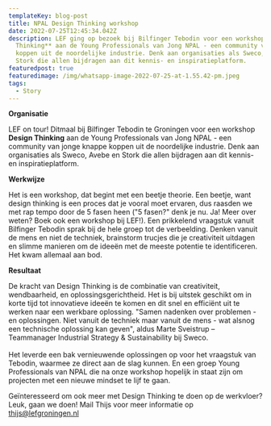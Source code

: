 ```yaml
---
templateKey: blog-post
title: NPAL Design Thinking workshop
date: 2022-07-25T12:45:34.042Z
description: LEF ging op bezoek bij Bilfinger Tebodin voor een workshop **Design
  Thinking** aan de Young Professionals van Jong NPAL - een community van knappe
  koppen uit de noordelijke industrie. Denk aan organisaties als Sweco, Avebe en
  Stork die allen bijdragen aan dit kennis- en inspiratieplatform.
featuredpost: true
featuredimage: /img/whatsapp-image-2022-07-25-at-1.55.42-pm.jpeg
tags:
  - Story
---
```

**Organisatie**

LEF on tour! Ditmaal bij Bilfinger Tebodin te Groningen voor een workshop **Design Thinking** aan de Young Professionals van Jong NPAL - een community van jonge knappe koppen uit de noordelijke industrie. Denk aan organisaties als Sweco, Avebe en Stork die allen bijdragen aan dit kennis- en inspiratieplatform. 

**Werkwijze**

Het is een workshop, dat begint met een beetje theorie. Een beetje, want design thinking is een proces dat je vooral moet ervaren, dus raasden we met rap tempo door de 5 fasen heen ("5 fasen?" denk je nu. Ja! Meer over weten? Boek ook een workshop bij LEF!). Een prikkelend vraagstuk vanuit Bilfinger Tebodin sprak bij de hele groep tot de verbeelding. Denken vanuit de mens en niet de techniek, brainstorm trucjes die je creativiteit uitdagen en slimme manieren om de ideeën met de meeste potentie te identificeren. Het kwam allemaal aan bod. 

**Resultaat**

De kracht van Design Thinking is de combinatie van creativiteit, wendbaarheid, en oplossingsgerichtheid. Het is bij uitstek geschikt om in korte tijd tot innovatieve ideeën te komen en dit snel en efficiënt uit te werken naar een werkbare oplossing. "Samen nadenken over problemen - en oplossingen. Niet vanuit de techniek maar vanuit de mens - wat alsnog een technische oplossing kan geven", aldus Marte Sveistrup – Teammanager Industrial Strategy & Sustainability bij Sweco. \
\
Het leverde een bak vernieuwende oplossingen op voor het vraagstuk van Tebodin, waarmee ze direct aan de slag kunnen. En een groep Young Professionals van NPAL die na onze workshop hopelijk in staat zijn om projecten met een nieuwe mindset te lijf te gaan.

Geïnteresseerd om ook meer met Design Thinking te doen op de werkvloer? Leuk, gaan we doen! Mail Thijs voor meer informatie op thijs@lefgroningen.nl